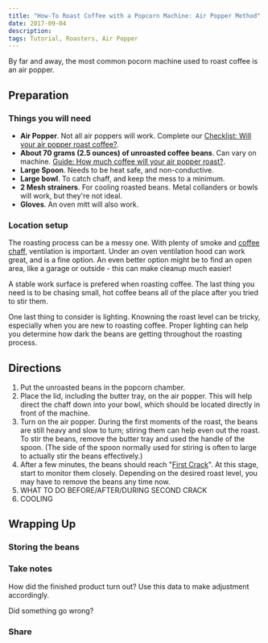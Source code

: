```yaml
---
title: "How-To Roast Coffee with a Popcorn Machine: Air Popper Method"
date: 2017-09-04
description: 
tags: Tutorial, Roasters, Air Popper
---
```

By far and away, the most common pocorn machine used to roast coffee is an air popper. 

## Preparation

### Things you will need

- __Air Popper__. Not all air poppers will work. Complete our [Checklist: Will your air popper roast coffee?](/).
- __About 70 grams (2.5 ounces) of unroasted coffee beans__. Can vary on machine. [Guide: How much coffee will your air popper roast?](/).
- __Large Spoon__. Needs to be heat safe, and non-conductive.
- __Large bowl__. To catch chaff, and keep the mess to a minimum.
- __2 Mesh strainers__. For cooling roasted beans. Metal collanders or bowls will work, but they're not ideal. 
- __Gloves__. An oven mitt will also work.

### Location setup

The roasting process can be a messy one. With plenty of smoke and [coffee chaff](/blog/what-is-coffee-chaff), ventilation is important. Under an oven ventilation hood can work great, and is a fine option. An even better option might be to find an open area, like a garage or outside - this can make cleanup much easier!

A stable work surface is prefered when roasting coffee. The last thing you need is to be chasing small, hot coffee beans all of the place after you tried to stir them.

One last thing to consider is lighting. Knowning the roast level can be tricky, especially when you are new to roasting coffee. Proper lighting can help you determine how dark the beans are getting throughout the roasting process.  

## Directions

1. Put the unroasted beans in the popcorn chamber.
2. Place the lid, including the butter tray, on the air popper. This will help direct the chaff down into your bowl, which should be located directly in front of the machine.
3. Turn on the air popper. During the first moments of the roast, the beans are still heavy and slow to turn; stiring them can help even out the roast. To stir the beans, remove the butter tray and used the handle of the spoon. (The side of the spoon normally used for stiring is often to large to actually stir the beans effectively.)
4. After a few minutes, the beans should reach "[First Crack](/)". At this stage, start to monitor them closely. Depending on the desired roast level, you may have to remove the beans any time now. 
5. WHAT TO DO BEFORE/AFTER/DURING SECOND CRACK
6. COOLING

## Wrapping Up

### Storing the beans

### Take notes

How did the finished product turn out? Use this data to make adjustment accordingly.

Did something go wrong?

### Share